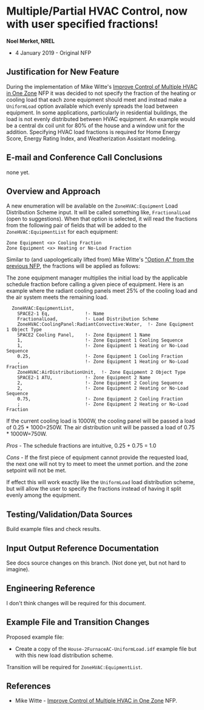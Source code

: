 Multiple/Partial HVAC Control, now with user specified fractions!
=================================================================

**Noel Merket, NREL**

 - 4 January 2019 - Original NFP 

## Justification for New Feature ##

During the implementation of Mike Witte's [Improve Control of Multiple HVAC in One Zone](https://github.com/NREL/EnergyPlus/blob/8d7fcb46b41e083a30a872f2b9fc23ca65912c2e/design/FY2017/MultiplePartialHVACInOneZone.md) NFP it was decided to not specify the fraction of the heating or cooling load that each zone equipment should meet and instead make a `UniformLoad` option available which evenly spreads the load between equipment. In some applications, particularly in residential buildings, the load is not evenly distributed between HVAC equipment. An example would be a central dx coil unit for 80% of the house and a window unit for the addition. Specifying HVAC load fractions is required for Home Energy Score, Energy Rating Index, and Weatherization Assistant modeling. 

## E-mail and  Conference Call Conclusions ##

none yet.

## Overview and Approach ##

A new enumeration will be available on the `ZoneHVAC:Equipment` Load Distribution Scheme input. It will be called something like, `FractionalLoad` (open to suggestions). When that option is selected, it will read the fractions from the following pair of fields that will be added to the `ZoneHVAC:EquipmentList` for each equipment:

```
Zone Equipment <x> Cooling Fraction
Zone Equipment <x> Heating or No-Load Fraction
```

Similar to (and uapologetically lifted from) Mike Witte's ["Option A" from the previous NFP](https://github.com/NREL/EnergyPlus/blob/8d7fcb46b41e083a30a872f2b9fc23ca65912c2e/design/FY2017/MultiplePartialHVACInOneZone.md#option-a---initial-load), the fractions will be applied as follows:

The zone equipment manager multiplies the initial load by the applicable schedule fraction before calling a given piece of equipment.  Here is an example where the radiant cooling panels meet 25% of the cooling load and the air system meets the remaining load.

```
  ZoneHVAC:EquipmentList,
    SPACE2-1 Eq,             !- Name
    FractionalLoad,          !- Load Distribution Scheme
    ZoneHVAC:CoolingPanel:RadiantConvective:Water,  !- Zone Equipment 1 Object Type
    SPACE2 Cooling Panel,    !- Zone Equipment 1 Name
    1,                       !- Zone Equipment 1 Cooling Sequence
    1,                       !- Zone Equipment 1 Heating or No-Load Sequence
    0.25,                    !- Zone Equipment 1 Cooling Fraction
    ,                        !- Zone Equipment 1 Heating or No-Load Fraction
    ZoneHVAC:AirDistributionUnit,  !- Zone Equipment 2 Object Type
    SPACE2-1 ATU,            !- Zone Equipment 2 Name
    2,                       !- Zone Equipment 2 Cooling Sequence
    2,                       !- Zone Equipment 2 Heating or No-Load Sequence
    0.75,                    !- Zone Equipment 2 Cooling Fraction
    ;                        !- Zone Equipment 2 Heating or No-Load Fraction
```

If the current cooling load is 1000W, the cooling panel will be passed a load of 0.25 \* 1000=250W. The air distribution unit will be passed a load of 0.75 \* 1000W=750W. 

*Pros* - The schedule fractions are intuitive, 0.25 + 0.75 = 1.0

*Cons* - If the first piece of equipment cannot provide the requested load, the next one will not try to meet to meet the unmet portion. and the zone setpoint will not be met.

If effect this will work exactly like the `UniformLoad` load distribution scheme, but will allow the user to specify the fractions instead of having it split evenly among the equipment.


## Testing/Validation/Data Sources ##

Build example files and check results.

## Input Output Reference Documentation ##

See docs source changes on this branch. (Not done yet, but not hard to imagine).

## Engineering Reference ##

I don't think changes will be required for this document.

## Example File and Transition Changes ##

Proposed example file:

 - Create a copy of the `House-2FurnaceAC-UniformLoad.idf` example file but with this new load distribution scheme.

Transition will be required for `ZoneHVAC:EquipmentList`.


## References ##

- Mike Witte - [Improve Control of Multiple HVAC in One Zone](https://github.com/NREL/EnergyPlus/blob/8d7fcb46b41e083a30a872f2b9fc23ca65912c2e/design/FY2017/MultiplePartialHVACInOneZone.md) NFP.



